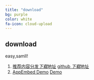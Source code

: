 ```yaml
---
title: "download"
bg: purple
color: white
fa-icon: cloud-upload
---
```


## download 

easy,samll!

1. [推荐内容分发*下载*地址](https://cdn.jsdelivr.net/gh/appemit/appemit/dist/AppEmit.zip)
   [github *下载*地址](https://raw.githubusercontent.com/appemit/appemit/master/dist/AppEmit.zip)
2. [AppEmbed Demo](http://www.appemit.com/demo/AppEmbed.html)   [Demo](http://www.appemit.com/demo/index.html)
 